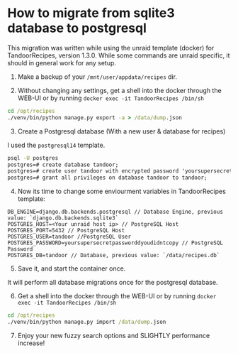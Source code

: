 # How to migrate from sqlite3 database to postgresql 
This migration was written while using the unraid template (docker) for TandoorRecipes, version 1.3.0.
While some commands are unraid specific, it should in general work for any setup.

1. Make a backup of your `/mnt/user/appdata/recipes` dir.

2. Without changing any settings, get a shell into the docker through the WEB-UI or by running `docker exec -it TandoorRecipes /bin/sh`
```cmd
cd /opt/recipes
./venv/bin/python manage.py export -a > /data/dump.json
```

3. Create a Postgresql database (With a new user & database for recipes)

I used the `postgresql14` template.

```cmd
psql -U postgres
postgres=# create database tandoor;
postgres=# create user tandoor with encrypted password 'yoursupersecretpassworddontusethisone';
postgres=# grant all privileges on database tandoor to tandoor;
```

4. Now its time to change some enviourment variables in TandoorRecipes template:
```env
DB_ENGINE=django.db.backends.postgresql // Database Engine, previous value: `django.db.backends.sqlite3`
POSTGRES_HOST=<Your unraid host ip> // PostgreSQL Host
POSTGRES_PORT=5432 // PostgreSQL Host
POSTGRES_USER=tandoor //PostgreSQL User
POSTGRES_PASSWORD=yoursupersecretpassworddyoudidntcopy // PostgreSQL Password
POSTGRES_DB=tandoor // Database, previous value: `/data/recipes.db`
```

5. Save it, and start the container once.

It will perform all database migrations once for the postgresql database.

6. Get a shell into the docker through the WEB-UI or by running `docker exec -it TandoorRecipes /bin/sh`
```cmd
cd /opt/recipes
./venv/bin/python manage.py import /data/dump.json
```

7. Enjoy your new fuzzy search options and SLIGHTLY performance increase!
